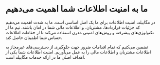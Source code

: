 # ما به امنیت اطلاعات شما اهمیت می‌دهیم

در مگابیلد، امنیت اطلاعات برای ما یک اصل اساسی است. ما به شدت اهمیت می‌دهیم که جزئیات قراردادها، مشتریان، و اطلاعات مالی شما در امان باشند. تیم ما از تکنولوژی‌های پیشرفته و روش‌های امنیتی مدرن استفاده می‌کند تا از حفاظت اطلاعات حساس شما اطمینان حاصل کند.

تضمین می‌کنیم که تمام اقدامات ضرور جهت جلوگیری از دسترسی‌های غیرمجاز به اطلاعات مشتریان و اطلاعات مالی را به عمل می‌آوریم. امنیت اطلاعات شما یکی از اهداف اصلی ما در ارائه خدمات مگابیلد است.
    